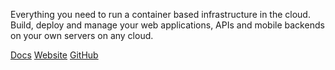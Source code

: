 <!-- <meta>
{
    "title":"Cloud66",
    "description":"Usig Cloud66 on Packet",
    "author":"Mo Lawler",
    "github":"usrdev",
    "date": "2019/12/18",
    "tag":["Devops", "Integrations"]
}
</meta> -->

Everything you need to run a container based infrastructure in the cloud. Build, deploy and manage your web applications, APIs and mobile backends on your own servers on any cloud.

[Docs](https://help.cloud66.com/maestro/references/clouds/cloud-packet.html)
[Website](https://www.cloud66.com/)
[GitHub](https://github.com/cloud66)
